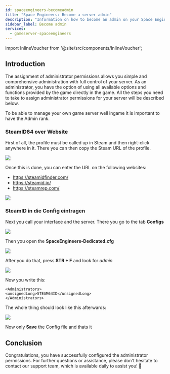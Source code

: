 ```yaml
---
id: spaceengineers-becomeadmin
title: "Space Engineers: Become a server admin"
description: "Information on how to become an admin on your Space Engineers server from ZAP-Hosting"
sidebar_label: Become admin
services:
  - gameserver-spaceengineers
---
```


import InlineVoucher from '@site/src/components/InlineVoucher';

## Introduction
The assignment of administrator permissions allows you simple and comprehensive administration with full control of your server. As an administrator, you have the option of using all available options and functions provided by the game directly in the game. All the steps you need to take to assign administrator permissions for your server will be described below. 
<InlineVoucher />

To be able to manage your own game server well ingame it is important to have the Admin rank.

### SteamID64 over Website

First of all, the profile must be called up in Steam and then right-click anywhere in it.
There you can then copy the Steam URL of the profile.

![](https://screensaver01.zap-hosting.com/index.php/s/pNMMAqQDRPSoo38/preview)

Once this is done, you can enter the URL on the following websites:

- https://steamidfinder.com/
- https://steamid.io/
- https://steamrep.com/

![](https://screensaver01.zap-hosting.com/index.php/s/dBezeZQEoP3KYq5/preview)

### SteamID in die Config eintragen

Next you call your interface and the server. 
There you go to the tab **Configs**

![](https://screensaver01.zap-hosting.com/index.php/s/NQffqKfjszY23HK/preview)

Then you open the **SpaceEngineers-Dedicated.cfg**

![](https://screensaver01.zap-hosting.com/index.php/s/yx2efZLYmW32BZH/preview)

After you do that, press **STR + F** and look for *admin*

![](https://screensaver01.zap-hosting.com/index.php/s/eBgLRwe5Y3itnyt/preview)

Now you write this:
```
<Administrators>
<unsignedLong>STEAM64ID</unsignedLong>
</Administrators>
````
The whole thing should look like this afterwards:

![](https://screensaver01.zap-hosting.com/index.php/s/r7tj3EF6trSiz5x/preview)

Now only **Save** the Config file and thats it

## Conclusion

Congratulations, you have successfully configured the administrator permissions. For further questions or assistance, please don't hesitate to contact our support team, which is available daily to assist you! 🙂

<InlineVoucher />
